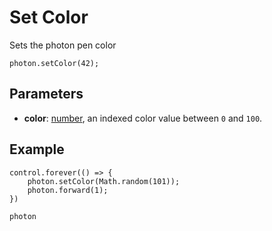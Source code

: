 # Set Color

Sets the photon pen color

```sig
photon.setColor(42);
```

## Parameters

* **color**: [number](/reference/blocks/number), an indexed color value between ``0`` and ``100``.

## Example


```blocks
control.forever(() => {
    photon.setColor(Math.random(101));
    photon.forward(1);
})
```

```package
photon
```
